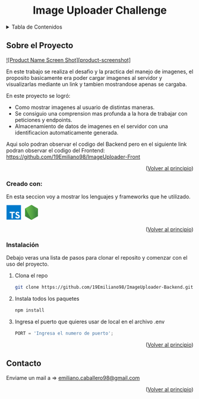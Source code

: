<a name="readme-top"></a>

<!-- PROJECT LOGO -->
<div align="center">

  <h1 align="center">Image Uploader Challenge</h1>

</div>

<!-- TABLE OF CONTENTS -->
<details>
  <summary>Tabla de Contenidos</summary>
  <ul>
    <li><a href="#Sobre el Proyecto">Sobre el Proyecto</a></li>
    <li><a href="#Creado con:">Creado con...</a></li>
    <li><a href="#Instalación">Instalación</a></li>
    <li><a href="#usage">Usage</a></li>
    <li><a href="#Contacto">Contacto</a></li>
  </ul>
</details>

<!-- ABOUT THE PROJECT -->
## Sobre el Proyecto

[![Product Name Screen Shot][product-screenshot]](https://image-challengue-uploader.netlify.app)

En este trabajo se realiza el desafio y la practica del manejo de imagenes, el proposito basicamente era poder cargar imagenes al servidor y visualizarlas mediante un link y tambien
mostrandose apenas se cargaba.

En este proyecto se logró:
* Como mostrar imagenes al usuario de distintas maneras.
* Se consiguio una comprension mas profunda a la hora de trabajar con peticiones y endpoints.
* Almacenamiento de datos de imagenes en el servidor con una identificacion automaticamente generada.

Aqui solo podran observar el codigo del Backend pero en el siguiente link podran observar el codigo del Frontend: https://github.com/19Emiliano98/ImageUploader-Front

<p align="right">(<a href="#readme-top">Volver al principio</a>)</p>

### Creado con:

En esta seccion voy a mostrar los lenguajes y frameworks que he utilizado.

<img src="https://github.com/devicons/devicon/blob/master/icons/typescript/typescript-plain.svg" title="Typescript" alt="Typescript" width="40" height="40"/>&nbsp;
<img src="https://github.com/devicons/devicon/blob/master/icons/nodejs/nodejs-original.svg" title="NodeJS" alt="NodeJS" width="40" height="40"/>&nbsp;

<p align="right">(<a href="#readme-top">Volver al principio</a>)</p>


### Instalación

Debajo veras una lista de pasos para clonar el reposito y comenzar con el uso del proyecto.

1. Clona el repo
   ```sh
   git clone https://github.com/19Emiliano98/ImageUploader-Backend.git
   ```
3. Instala todos los paquetes
   ```sh
   npm install
   ```
4. Ingresa el puerto que quieres usar de local en el archivo .env
   ```js
   PORT = 'Ingresa el numero de puerto';
   ```

<p align="right">(<a href="#readme-top">Volver al principio</a>)</p>

<!-- CONTACT -->
## Contacto

Enviame un mail a => emiliano.caballero98@gmail.com

<p align="right">(<a href="#readme-top">Volver al principio</a>)</p>
